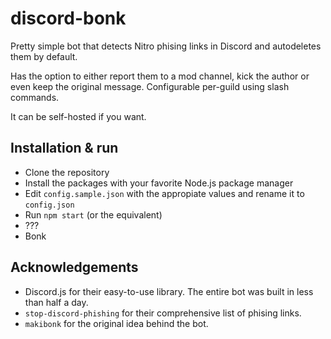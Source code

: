 # discord-bonk
Pretty simple bot that detects Nitro phising links in Discord and autodeletes them by default. 

Has the option to either report them to a mod channel, kick the author or even keep the original message. Configurable per-guild using slash commands.

It can be self-hosted if you want.

## Installation & run
- Clone the repository
- Install the packages with your favorite Node.js package manager
- Edit `config.sample.json` with the appropiate values and rename it to `config.json`
- Run `npm start` (or the equivalent)
- ???
- Bonk
## Acknowledgements
- Discord.js for their easy-to-use library. The entire bot was built in less than half a day.
- `stop-discord-phishing` for their comprehensive list of phising links.
- `makibonk` for the original idea behind the bot.

